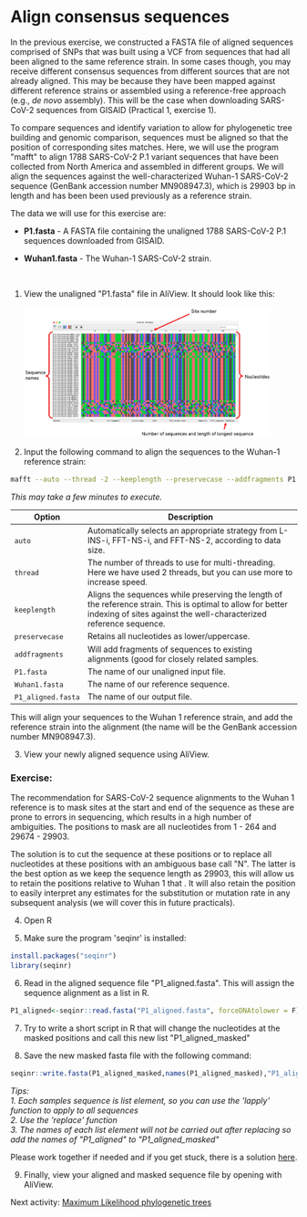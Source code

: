 # Align consensus sequences

In the previous exercise, we constructed a FASTA file of aligned sequences comprised of SNPs that was built using a VCF from sequences that had all been aligned to the same reference strain. In some cases though, you may receive different consensus sequences from different sources that are not already aligned. This may be because they have been mapped against different reference strains or assembled using a reference-free approach (e.g., _de novo_ assembly). This will be the case when downloading SARS-CoV-2 sequences from GISAID (Practical 1, exercise 1).

To compare sequences and identify variation to allow for phylogenetic tree building and genomic comparison, sequences must be aligned so that the position of corresponding sites matches. Here, we will use the program "mafft" to align 1788 SARS-CoV-2 P.1 variant sequences that have been collected from North America and assembled in different groups. We will align the sequences against the well-characterized Wuhan-1 SARS-CoV-2 sequence (GenBank accession number MN908947.3), which is 29903 bp in length and has been been used previously as a reference strain.

The data we will use for this exercise are:

- **P1.fasta** - A FASTA file containing the unaligned 1788 SARS-CoV-2 P.1 sequences downloaded from GISAID.

- **Wuhan1.fasta** - The Wuhan-1 SARS-CoV-2 strain.

<br>

1. View the unaligned "P1.fasta" file in AliView. It should look like this:

    <img src="Pictures/AliView.jpeg" alt="Description1" width="90%"/>

2. Input the following command to align the sequences to the Wuhan-1 reference strain:

```bash
mafft --auto --thread -2 --keeplength --preservecase --addfragments P1.fasta Wuhan1.fasta > P1_aligned.fasta
```

_This may take a few minutes to execute._

| Option           | Description                                                                                                           |
|-------------------|-----------------------------------------------------------------------------------------------------------------------|
| `auto`            | Automatically selects an appropriate strategy from L-INS-i, FFT-NS-i, and FFT-NS-2, according to data size.             |
| `thread`          | The number of threads to use for multi-threading. Here we have used 2 threads, but you can use more to increase speed. |
| `keeplength`      | Aligns the sequences while preserving the length of the reference strain. This is optimal to allow for better indexing of sites against the well-characterized reference sequence.                                                                                                    |
| `preservecase`    | Retains all nucleotides as lower/uppercase.                                                                                                                 |
| `addfragments`    | Will add fragments of sequences to existing alignments (good for closely related samples.                                                                                                                |
| `P1.fasta`        | The name of our unaligned input file.                                                                                 |
| `Wuhan1.fasta`    | The name of our reference sequence.                                                                                   |
| `P1_aligned.fasta`| The name of our output file.                                                                                          |


This will align your sequences to the Wuhan 1 reference strain, and add the reference strain into the alignment (the name will be the GenBank accession number MN908947.3).

3. View your newly aligned sequence using AliView.


### Exercise:

The recommendation for SARS-CoV-2 sequence alignments to the Wuhan 1 reference is to mask sites at the start and end of the sequence as these are prone to errors in sequencing, which results in a high number of ambiguities. The positions to mask are all nucleotides from 1 - 264 and 29674 - 29903.

The solution is to cut the sequence at these positions or to replace all nucleotides at these positions with an ambiguous base call "N". The latter is the best option as we keep the sequence length as 29903, this will allow us to retain the positions relative to Wuhan 1 that . It will also retain the position to easily interpret any estimates for the substitution or mutation rate in any subsequent analysis (we will cover this in future practicals).

4. Open R

5. Make sure the program 'seqinr' is installed:

```R
install.packages("seqinr")
library(seqinr)
```

6. Read in the aligned sequence file "P1_aligned.fasta". This will assign the sequence alignment as a list in R.

```R
P1_aligned<-seqinr::read.fasta("P1_aligned.fasta", forceDNAtolower = F)
```

7. Try to write a short script in R that will change the nucleotides at the masked positions and call this new list "P1_aligned_masked"

8. Save the new masked fasta file with the following command:

```R
seqinr::write.fasta(P1_aligned_masked,names(P1_aligned_masked),"P1_aligned_masked.fasta",open = "w")
```  

_Tips:_ <br>
_1. Each samples sequence is list element, so you can use the 'lapply' function to apply to all sequences_ <br>
_2. Use the 'replace' function_ <br>
_3. The names of each list element will not be carried out after replacing so add the names of "P1_aligned" to "P1_aligned_masked"_ <br>

Please work together if needed and if you get stuck, there is a solution [here](mask_sites.md).


9. Finally, view your aligned and masked sequence file by opening with AliView.


Next activity: [Maximum Likelihood phylogenetic trees](MLtrees.md)

